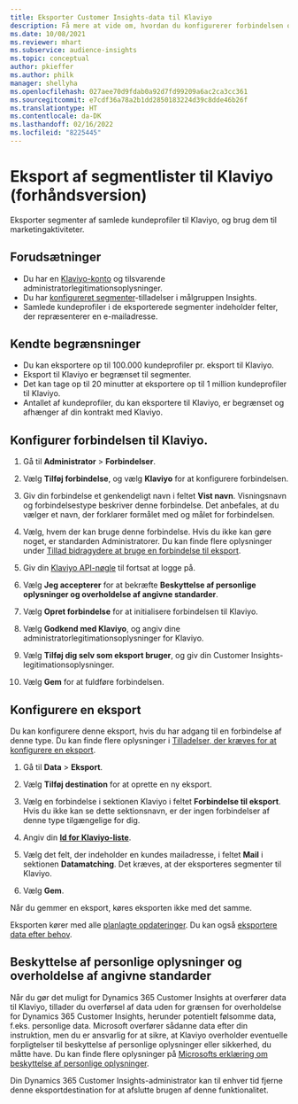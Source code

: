 ```yaml
---
title: Eksporter Customer Insights-data til Klaviyo
description: Få mere at vide om, hvordan du konfigurerer forbindelsen og eksporterer til Klaviyo.
ms.date: 10/08/2021
ms.reviewer: mhart
ms.subservice: audience-insights
ms.topic: conceptual
author: pkieffer
ms.author: philk
manager: shellyha
ms.openlocfilehash: 027aee70d9fdab0a92d7fd99209a6ac2ca3cc361
ms.sourcegitcommit: e7cdf36a78a2b1dd2850183224d39c8dde46b26f
ms.translationtype: HT
ms.contentlocale: da-DK
ms.lasthandoff: 02/16/2022
ms.locfileid: "8225445"
---
```

# <a name="export-segment-lists-to-klaviyo-preview"></a>Eksport af segmentlister til Klaviyo (forhåndsversion)

Eksporter segmenter af samlede kundeprofiler til Klaviyo, og brug dem til marketingaktiviteter.

## <a name="prerequisites"></a>Forudsætninger

-   Du har en [Klaviyo-konto](https://www.klaviyo.com/) og tilsvarende administratorlegitimationsoplysninger.
-   Du har [konfigureret segmenter](segments.md)-tilladelser i målgruppen Insights.
-   Samlede kundeprofiler i de eksporterede segmenter indeholder felter, der repræsenterer en e-mailadresse.

## <a name="known-limitations"></a>Kendte begrænsninger

- Du kan eksportere op til 100.000 kundeprofiler pr. eksport til Klaviyo.
- Eksport til Klaviyo er begrænset til segmenter.
- Det kan tage op til 20 minutter at eksportere op til 1 million kundeprofiler til Klaviyo. 
- Antallet af kundeprofiler, du kan eksportere til Klaviyo, er begrænset og afhænger af din kontrakt med Klaviyo.

## <a name="set-up-connection-to-klaviyo"></a>Konfigurer forbindelsen til Klaviyo.

1. Gå til **Administrator** > **Forbindelser**.

1. Vælg **Tilføj forbindelse**, og vælg **Klaviyo** for at konfigurere forbindelsen.

1. Giv din forbindelse et genkendeligt navn i feltet **Vist navn**. Visningsnavn og forbindelsestype beskriver denne forbindelse. Det anbefales, at du vælger et navn, der forklarer formålet med og målet for forbindelsen.

1. Vælg, hvem der kan bruge denne forbindelse. Hvis du ikke kan gøre noget, er standarden Administratorer. Du kan finde flere oplysninger under [Tillad bidragydere at bruge en forbindelse til eksport](connections.md#allow-contributors-to-use-a-connection-for-exports).

1. Giv din [Klaviyo API-nøgle](https://help.klaviyo.com/hc/articles/115005062267-How-to-Manage-Your-Account-s-API-Keys) til fortsat at logge på. 

1. Vælg **Jeg accepterer** for at bekræfte **Beskyttelse af personlige oplysninger og overholdelse af angivne standarder**.

1. Vælg **Opret forbindelse** for at initialisere forbindelsen til Klaviyo.

1. Vælg **Godkend med Klaviyo**, og angiv dine administratorlegitimationsoplysninger for Klaviyo.

1. Vælg **Tilføj dig selv som eksport bruger**, og giv din Customer Insights-legitimationsoplysninger.

1. Vælg **Gem** for at fuldføre forbindelsen.

## <a name="configure-an-export"></a>Konfigurere en eksport

Du kan konfigurere denne eksport, hvis du har adgang til en forbindelse af denne type. Du kan finde flere oplysninger i [Tilladelser, der kræves for at konfigurere en eksport](export-destinations.md#set-up-a-new-export).

1. Gå til **Data** > **Eksport**.

1. Vælg **Tilføj destination** for at oprette en ny eksport.

1. Vælg en forbindelse i sektionen Klaviyo i feltet **Forbindelse til eksport**. Hvis du ikke kan se dette sektionsnavn, er der ingen forbindelser af denne type tilgængelige for dig.

1. Angiv din [**Id for Klaviyo-liste**](https://help.klaviyo.com/hc/articles/115005078647-How-to-Find-a-List-ID).     

3. Vælg det felt, der indeholder en kundes mailadresse, i feltet **Mail** i sektionen **Datamatching**. Det kræves, at der eksporteres segmenter til Klaviyo.

1. Vælg **Gem**.

Når du gemmer en eksport, køres eksporten ikke med det samme.

Eksporten kører med alle [planlagte opdateringer](system.md#schedule-tab). Du kan også [eksportere data efter behov](export-destinations.md#run-exports-on-demand). 


## <a name="data-privacy-and-compliance"></a>Beskyttelse af personlige oplysninger og overholdelse af angivne standarder

Når du gør det muligt for Dynamics 365 Customer Insights at overfører data til Klaviyo, tillader du overførsel af data uden for grænsen for overholdelse for Dynamics 365 Customer Insights, herunder potentielt følsomme data, f.eks. personlige data. Microsoft overfører sådanne data efter din instruktion, men du er ansvarlig for at sikre, at Klaviyo overholder eventuelle forpligtelser til beskyttelse af personlige oplysninger eller sikkerhed, du måtte have. Du kan finde flere oplysninger på [Microsofts erklæring om beskyttelse af personlige oplysninger](https://go.microsoft.com/fwlink/?linkid=396732).

Din Dynamics 365 Customer Insights-administrator kan til enhver tid fjerne denne eksportdestination for at afslutte brugen af denne funktionalitet.

